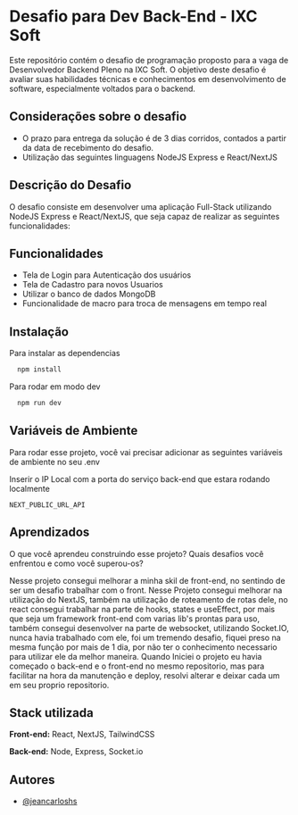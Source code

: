 
# Desafio para Dev Back-End - IXC Soft

Este repositório contém o desafio de programação proposto para a vaga de Desenvolvedor Backend Pleno na IXC Soft. O objetivo deste desafio é avaliar suas habilidades técnicas e conhecimentos em desenvolvimento de software, especialmente voltados para o backend.

## Considerações sobre o desafio
* O prazo para entrega da solução é de 3 dias corridos, contados a partir da data de recebimento do desafio.
* Utilização das seguintes linguagens NodeJS Express e React/NextJS


## Descrição do Desafio
O desafio consiste em desenvolver uma aplicação Full-Stack utilizando NodeJS Express e React/NextJS, que seja capaz de realizar as seguintes funcionalidades:

## Funcionalidades

- Tela de Login para Autenticação dos usuários
- Tela de Cadastro para novos Usuarios
- Utilizar o banco de dados MongoDB
- Funcionalidade de macro para troca de mensagens em tempo real
## Instalação

Para instalar as dependencias

```bash
  npm install
```
Para rodar em modo dev
```bash
  npm run dev
```
## Variáveis de Ambiente

Para rodar esse projeto, você vai precisar adicionar as seguintes variáveis de ambiente no seu .env

Inserir o IP Local com a porta do serviço back-end que estara rodando localmente

`NEXT_PUBLIC_URL_API`



## Aprendizados

O que você aprendeu construindo esse projeto? Quais desafios você enfrentou e como você superou-os?

Nesse projeto consegui melhorar a minha skil de front-end, no sentindo de ser um desafio trabalhar com o front. Nesse Projeto consegui melhorar na utilização do NextJS, também na utilização de roteamento de rotas dele, no react consegui trabalhar na parte de hooks, states e useEffect, por mais que seja um framework front-end com varias lib's prontas para uso, também consegui desenvolver na parte de websocket, utilizando Socket.IO, nunca havia trabalhado com ele, foi um tremendo desafio, fiquei preso na mesma função por mais de 1 dia, por não ter o conhecimento necessario para utilizar ele da melhor maneira. Quando Iniciei o projeto eu havia começado o back-end e o front-end no mesmo repositorio, mas para facilitar na hora da manutenção e deploy, resolvi alterar e deixar cada um em seu proprio repositorio.
## Stack utilizada

**Front-end:** React, NextJS, TailwindCSS

**Back-end:** Node, Express, Socket.io


## Autores

- [@jeancarloshs](https://www.github.com/jeancarloshs)

